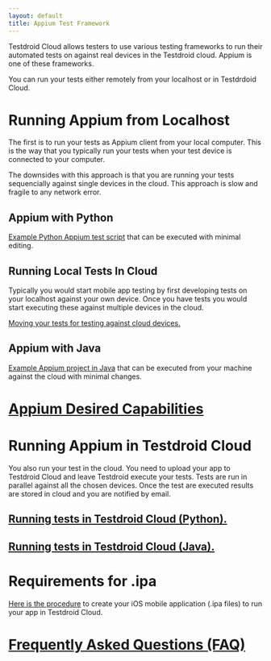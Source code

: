 ```yaml
---
layout: default
title: Appium Test Framework
---
```


Testdroid Cloud allows testers to use various testing frameworks to
run their automated tests on against real devices in the Testdroid
cloud. Appium is one of these frameworks.

You can run your tests either remotely from your localhost or in
Testdrdoid Cloud.

# Running Appium from Localhost

The first is to run your tests as Appium client from your local
computer. This is the way that you typically run your tests when your
test device is connected to your computer.

The downsides with this approach is that you are running your tests
sequencially against single devices in the cloud. This approach is
slow and fragile to any network error.

## Appium with Python

[Example Python Appium test script](python/) that can be executed with minimal
editing.

## Running Local Tests In Cloud

Typically you would start mobile app testing by first developing tests
on your localhost against your own device. Once you have tests you
would start executing these against multiple devices in the cloud.

[Moving your tests for testing against cloud devices.](moving-tests-to-cloud.html)

## Appium with Java

[Example Appium project in Java](java/) that can be executed from your machine
against the cloud with minimal changes.


# [Appium Desired Capabilities](testdroid-desired-caps.html)

# Running Appium in Testdroid Cloud

You also run your test in the cloud. You need to upload your app to
Testdroid Cloud and leave Testdroid execute your tests. Tests are run
in parallel against all the chosen devices. Once the test are executed
results are stored in cloud and you are notified by email. 

## [Running tests in Testdroid Cloud (Python).]({{site.baseurl}}/appium/python/server-side-appium-in-tc.html)

## [Running tests in Testdroid Cloud (Java).]({{site.baseurl}}/appium/java/server-side-appium-in-tc.html)

# Requirements for .ipa

[Here is the procedure](requirements-for-ipa.html) to create your iOS
mobile application (.ipa files) to run your app in Testdroid Cloud.

# [Frequently Asked Questions (FAQ)](faq.html)
